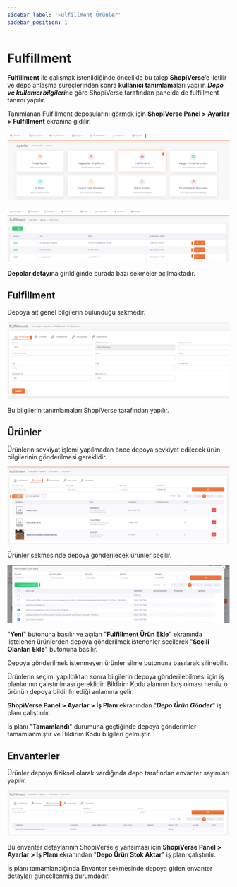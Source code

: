 ```yaml
---
sidebar_label: 'Fulfillment Ürünler'
sidebar_position: 1
---
```


# Fulfillment

**Fulfillment** ile çalışmak istenildiğinde öncelikle bu talep **ShopiVerse**’e iletilir ve depo anlaşma süreçlerinden sonra **kullanıcı tanımlama**ları yapılır. ***Depo ve kullanıcı bilgileri***ne göre ShopiVerse tarafından panelde de fulfillment tanımı yapılır. 

Tanımlanan Fulfillment deposularını görmek için **ShopiVerse Panel > Ayarlar > Fulfillment** ekranına gidilir. 

![Fulfillment](../img/Fulfillment.png) 

![FulfillmentDetail](../img/FulfillmentDetail.png) 

**Depolar detayı**na girildiğinde burada bazı sekmeler açılmaktadır.   

## Fulfillment 

Depoya ait genel bilgilerin bulunduğu sekmedir. 

![FulfillmentFulfillment](../img/FulfillmentFF.png) 

Bu bilgilerin tanımlamaları ShopiVerse tarafından yapılır. 

## Ürünler 

Ürünlerin sevkiyat işlemi yapılmadan önce depoya sevkiyat edilecek ürün bilgilerinin gönderilmesi gereklidir. 

![FulfillmentProduct](../img/FulfillmentProduct.png) 

Ürünler sekmesinde depoya gönderilecek ürünler seçilir. 

![FulfillmentProductChoose](../img/FulfillmentProductChoose.png) 

"**Yeni**" butonuna basılır ve açılan "**Fulfillment Ürün Ekle**" ekranında listelenen ürünlerden depoya gönderilmek istenenler seçilerek "**Seçili Olanları Ekle**" butonuna basılır.

Depoya gönderilmek istenmeyen ürünler silme butonuna basılarak silinebilir. 

Ürünlerin seçimi yapıldıktan sonra bilgilerin depoya gönderilebilmesi için iş planlarının çalıştırılması gereklidir. Bildirim Kodu alanının boş olması henüz o ürünün depoya bildirilmediği anlamına gelir. 

 

**ShopiVerse Panel > Ayarlar > İş Planı** ekranından "***Depo Ürün Gönder***" iş planı çalıştırılır.

İş planı "**Tamamlandı**" durumuna geçtiğinde depoya gönderimler tamamlanmıştır ve Bildirim Kodu bilgileri gelmiştir. 

## Envanterler 

Ürünler depoya fiziksel olarak vardığında depo tarafından envanter sayımları yapılır. 

![FulfillmentEnvanter](../img/FulfillmentEnvanter.png) 

Bu envanter detaylarının ShopiVerse'e yansıması için **ShopiVerse Panel > Ayarlar > İş Planı** ekranından "**Depo Ürün Stok Aktar**" iş planı çalıştırılır.

İş planı tamamlandığında Envanter sekmesinde depoya giden envanter detayları güncellenmiş durumdadır.  